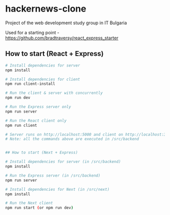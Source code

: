 # hackernews-clone
Project of the web development study group in IT Bulgaria

Used for a starting point - https://github.com/bradtraversy/react_express_starter

## How to start (React + Express)

``` bash
# Install dependencies for server
npm install

# Install dependencies for client
npm run client-install

# Run the client & server with concurrently 
npm run dev

# Run the Express server only
npm run server

# Run the React client only
npm run client

# Server runs on http://localhost:5000 and client on http://localhost:3000```
# Note: all the commands above are executed in /src/backend


## How to start (Next + Express)

# Install dependencies for server (in /src/backend)
npm install

# Run the Express server (in /src/backend)
npm run server

# Install dependencies for Next (in /src/next)
npm install

# Run the Next client
npm run start (or npm run dev)
